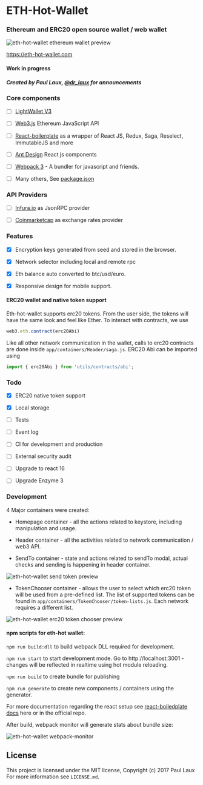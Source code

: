 # ETH-Hot-Wallet 

### Ethereum and ERC20 open source wallet / web wallet 

![eth-hot-wallet ethereum wallet preview](https://paullaux.github.io/eth-hot-wallet/docs/images/eth-hot-wallet-ethereum.PNG)

https://eth-hot-wallet.com

#### Work in progress

##### Created by Paul Laux, [@dr_laux](https://twitter.com/dr_laux) for announcements

### Core components

- [ ] [LightWallet V3](https://github.com/ConsenSys/eth-lightwallet) 
- [ ] [Web3.js](https://github.com/ethereum/web3.js/) Ethereum JavaScript API
- [ ] [React-boilerplate](https://github.com/react-boilerplate/react-boilerplate) as a wrapper of React JS, Redux, Saga, Reselect, ImmutableJS and more
- [ ] [Ant Design](https://github.com/ant-design/ant-design) React js components
- [ ] [Webpack 3](https://github.com/webpack/webpack) - A bundler for javascript and friends.
- [ ] Many others, See [package.json](https://github.com/PaulLaux/eth-hot-wallet/blob/master/package.json)


### API Providers

- [ ] [Infura.io](https://infura.io/) as JsonRPC provider
- [ ] [Coinmarketcap](https://coinmarketcap.com/) as exchange rates provider


### Features

- [x] Encryption keys generated from seed and stored in the browser.
- [x] Network selector including local and remote rpc 
- [x] Eth balance auto converted to btc/usd/euro.
- [x] Responsive design for mobile support.


#### ERC20 wallet and native token support
Eth-hot-wallet supports erc20 tokens. From the user side, the tokens will have the same look and feel like Ether. 
To interact with contracts, we use 
```javascript
web3.eth.contract(erc20Abi)
```
Like all other network communication in the wallet, calls to erc20 contracts are done inside `app/containers/Header/saga.js`.
ERC20 Abi can be imported using 
```javascript
import { erc20Abi } from 'utils/contracts/abi';
```




### Todo

- [x] ERC20 native token support
- [x] Local storage
- [ ] Tests
- [ ] Event log
- [ ] CI for development and production
- [ ] External security audit
- [ ] Upgrade to react 16
- [ ] Upgrade Enzyme 3


### Development

4 Major containers were created:

- Homepage container - all the actions related to keystore, including manipulation and usage.

- Header container - all the activities related to network communication / web3 API.

- SendTo container - state and actions related to sendTo modal, actual checks and sending is happening in header container.

![eth-hot-wallet send token preview](https://paullaux.github.io/eth-hot-wallet/docs/images/eth-hot-wallet-sendToken.jpg)


- TokenChooser container - allows the user to select which erc20 token will be used from a pre-defined list. The list of supported tokens can be found in `app/containers/TokenChooser/token-lists.js`. Each network requires a different list.

![eth-hot-wallet erc20 token chooser preview](https://paullaux.github.io/eth-hot-wallet/docs/images/eth-hot-wallet-erc20-tokenChooser.jpg)



#### npm scripts for eth-hot wallet:

`npm run build:dll` to build webpack DLL required for development.

`npm run start` to start development mode. Go to http://localhost:3001 - changes will be reflected in realtime using hot module reloading.

`npm run build` to create bundle for publishing

`npm run generate` to create new components / containers using the generator.

For more documentation regarding the react setup see [react-boiledplate docs](https://eth-hot-wallet.com/docs/react-boilerplate/) here or in the official repo.


After build, webpack monitor will generate stats about bundle size:


![eth-hot-wallet webpack-monitor](https://paullaux.github.io/eth-hot-wallet/docs/images/webpack-monitor.JPG)

## License

This project is licensed under the MIT license, Copyright (c) 2017 Paul Laux For more information see `LICENSE.md`.
